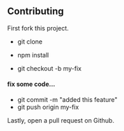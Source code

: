## Contributing

First fork this project.  

* git clone 
* npm install

* git checkout -b my-fix

#### fix some code...

* git commit -m "added this feature"
* git push origin my-fix

Lastly, open a pull request on Github.